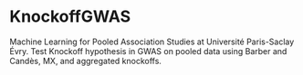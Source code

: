 # KnockoffGWAS
Machine Learning for Pooled Association Studies at Université Paris-Saclay Évry. Test Knockoff hypothesis in GWAS on pooled data using Barber and Candès, MX, and aggregated knockoffs.
